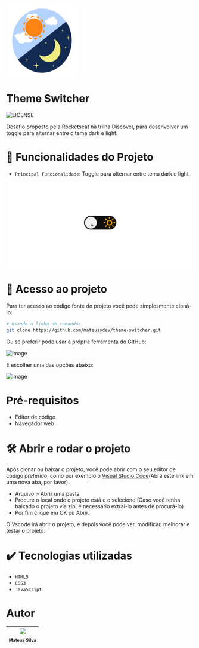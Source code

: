 ![Logo](https://github.com/mateussdev/theme-switcher/blob/main/assets/favicon/android-chrome-192x192.png)

# Theme Switcher
![LICENSE](https://img.shields.io/github/license/mateussdev/theme-switcher)

Desafio proposto pela Rocketseat na trilha Discover, para desenvolver um toggle para alternar entre o tema dark e light.

# 🔨 Funcionalidades do Projeto
- `Principal Funcionalidade`: Toggle para alternar entre tema dark e light

![Demonstração do Projeto](https://github.com/mateussdev/theme-switcher/blob/main/assets/theme-switcher.gif)

# 📁 Acesso ao projeto

Para ter acesso ao código fonte do projeto você pode simplesmente cloná-lo:

```bash
# usando a linha de comando:
git clone https://github.com/mateussdev/theme-switcher.git
```
Ou se preferir pode usar a própria ferramenta do GitHub:

![image](https://user-images.githubusercontent.com/58476531/196011094-3d3e1cf7-210b-4130-badc-2becd2d12113.png)

E escolher uma das opções abaixo:

![image](https://user-images.githubusercontent.com/58476531/196011134-eebe16b0-9c96-4de1-9edb-451879ff1136.png)

# Pré-requisitos

- Editor de código
- Navegador web

# 🛠️ Abrir e rodar o projeto

Após clonar ou baixar o projeto, você pode abrir com o seu editor de código preferido, como por exemplo o [Visual Studio Code](https://code.visualstudio.com/)(Abra este link em uma nova aba, por favor).

- Arquivo > Abrir uma pasta 
- Procure o local onde o projeto está e o selecione (Caso você tenha baixado o projeto via zip, é necessário extraí-lo antes de procurá-lo)
- Por fim clique em OK ou Abrir.

O Vscode irá abrir o projeto, e depois você pode ver, modificar, melhorar e testar o projeto.

# ✔️ Tecnologias utilizadas

- `HTML5`
- `CSS3`
- `JavaScript`

# Autor

| [<img src="https://github.com/mateussdev.png" width=115><br><sub>Mateus Silva</sub>](https://github.com/mateussdev) | 
| :---: |
